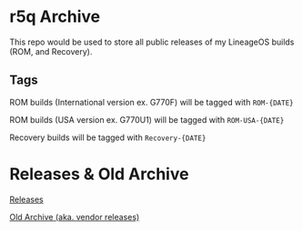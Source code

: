 # r5q Archive

This repo would be used to store all public releases of my LineageOS builds (ROM, and Recovery).

## Tags

ROM builds (International version ex. G770F) will be tagged with ```ROM-{DATE}```

ROM builds (USA version ex. G770U1) will be tagged with ```ROM-USA-{DATE}```

Recovery builds will be tagged with ```Recovery-{DATE}```

# Releases & Old Archive

[Releases](https://github.com/mainey/r5q-archive/releases)

[Old Archive (aka. vendor releases)](https://github.com/mainey/release-r5q/releases)
